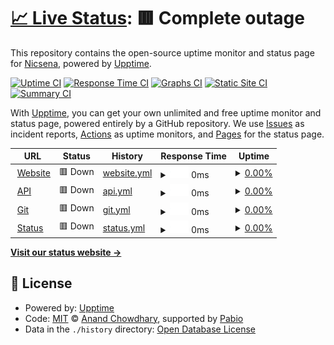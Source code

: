 # [📈 Live Status](https://status.nicsena.tk): <!--live status--> **🟥 Complete outage**

This repository contains the open-source uptime monitor and status page for [Nicsena](https://nicsena.tk/), powered by [Upptime](https://github.com/upptime/upptime).

[![Uptime CI](https://github.com/nicsena/status/workflows/Uptime%20CI/badge.svg)](https://github.com/nicsena/status/actions?query=workflow%3A%22Uptime+CI%22)
[![Response Time CI](https://github.com/nicsena/status/workflows/Response%20Time%20CI/badge.svg)](https://github.com/nicsena/status/actions?query=workflow%3A%22Response+Time+CI%22)
[![Graphs CI](https://github.com/nicsena/status/workflows/Graphs%20CI/badge.svg)](https://github.com/nicsena/status/actions?query=workflow%3A%22Graphs+CI%22)
[![Static Site CI](https://github.com/nicsena/status/workflows/Static%20Site%20CI/badge.svg)](https://github.com/nicsena/status/actions?query=workflow%3A%22Static+Site+CI%22)
[![Summary CI](https://github.com/nicsena/status/workflows/Summary%20CI/badge.svg)](https://github.com/nicsena/status/actions?query=workflow%3A%22Summary+CI%22)

With [Upptime](https://upptime.js.org), you can get your own unlimited and free uptime monitor and status page, powered entirely by a GitHub repository. We use [Issues](https://github.com/nicsena/status/issues) as incident reports, [Actions](https://github.com/nicsena/status/actions) as uptime monitors, and [Pages](https://status.nicsena.tk) for the status page.

<!--start: status pages-->
<!-- This summary is generated by Upptime (https://github.com/upptime/upptime) -->
<!-- Do not edit this manually, your changes will be overwritten -->
<!-- prettier-ignore -->
| URL | Status | History | Response Time | Uptime |
| --- | ------ | ------- | ------------- | ------ |
| <img alt="" src="https://icons.duckduckgo.com/ip3/nicsena.tk.ico" height="13"> [Website](https://nicsena.tk/) | 🟥 Down | [website.yml](https://github.com/Nicsena/status/commits/HEAD/history/website.yml) | <details><summary><img alt="Response time graph" src="./graphs/website/response-time-week.png" height="20"> 0ms</summary><br><a href="https://nicsena.github.io/status/history/website"><img alt="Response time 1053" src="https://img.shields.io/endpoint?url=https%3A%2F%2Fraw.githubusercontent.com%2FNicsena%2Fstatus%2FHEAD%2Fapi%2Fwebsite%2Fresponse-time.json"></a><br><a href="https://nicsena.github.io/status/history/website"><img alt="24-hour response time 0" src="https://img.shields.io/endpoint?url=https%3A%2F%2Fraw.githubusercontent.com%2FNicsena%2Fstatus%2FHEAD%2Fapi%2Fwebsite%2Fresponse-time-day.json"></a><br><a href="https://nicsena.github.io/status/history/website"><img alt="7-day response time 0" src="https://img.shields.io/endpoint?url=https%3A%2F%2Fraw.githubusercontent.com%2FNicsena%2Fstatus%2FHEAD%2Fapi%2Fwebsite%2Fresponse-time-week.json"></a><br><a href="https://nicsena.github.io/status/history/website"><img alt="30-day response time 0" src="https://img.shields.io/endpoint?url=https%3A%2F%2Fraw.githubusercontent.com%2FNicsena%2Fstatus%2FHEAD%2Fapi%2Fwebsite%2Fresponse-time-month.json"></a><br><a href="https://nicsena.github.io/status/history/website"><img alt="1-year response time 1053" src="https://img.shields.io/endpoint?url=https%3A%2F%2Fraw.githubusercontent.com%2FNicsena%2Fstatus%2FHEAD%2Fapi%2Fwebsite%2Fresponse-time-year.json"></a></details> | <details><summary><a href="https://nicsena.github.io/status/history/website">0.00%</a></summary><a href="https://nicsena.github.io/status/history/website"><img alt="All-time uptime 5.88%" src="https://img.shields.io/endpoint?url=https%3A%2F%2Fraw.githubusercontent.com%2FNicsena%2Fstatus%2FHEAD%2Fapi%2Fwebsite%2Fuptime.json"></a><br><a href="https://nicsena.github.io/status/history/website"><img alt="24-hour uptime 0.00%" src="https://img.shields.io/endpoint?url=https%3A%2F%2Fraw.githubusercontent.com%2FNicsena%2Fstatus%2FHEAD%2Fapi%2Fwebsite%2Fuptime-day.json"></a><br><a href="https://nicsena.github.io/status/history/website"><img alt="7-day uptime 0.00%" src="https://img.shields.io/endpoint?url=https%3A%2F%2Fraw.githubusercontent.com%2FNicsena%2Fstatus%2FHEAD%2Fapi%2Fwebsite%2Fuptime-week.json"></a><br><a href="https://nicsena.github.io/status/history/website"><img alt="30-day uptime 0.00%" src="https://img.shields.io/endpoint?url=https%3A%2F%2Fraw.githubusercontent.com%2FNicsena%2Fstatus%2FHEAD%2Fapi%2Fwebsite%2Fuptime-month.json"></a><br><a href="https://nicsena.github.io/status/history/website"><img alt="1-year uptime 5.88%" src="https://img.shields.io/endpoint?url=https%3A%2F%2Fraw.githubusercontent.com%2FNicsena%2Fstatus%2FHEAD%2Fapi%2Fwebsite%2Fuptime-year.json"></a></details>
| <img alt="" src="https://icons.duckduckgo.com/ip3/api.nicsena.tk.ico" height="13"> [API](https://api.nicsena.tk/) | 🟥 Down | [api.yml](https://github.com/Nicsena/status/commits/HEAD/history/api.yml) | <details><summary><img alt="Response time graph" src="./graphs/api/response-time-week.png" height="20"> 0ms</summary><br><a href="https://nicsena.github.io/status/history/api"><img alt="Response time 372" src="https://img.shields.io/endpoint?url=https%3A%2F%2Fraw.githubusercontent.com%2FNicsena%2Fstatus%2FHEAD%2Fapi%2Fapi%2Fresponse-time.json"></a><br><a href="https://nicsena.github.io/status/history/api"><img alt="24-hour response time 0" src="https://img.shields.io/endpoint?url=https%3A%2F%2Fraw.githubusercontent.com%2FNicsena%2Fstatus%2FHEAD%2Fapi%2Fapi%2Fresponse-time-day.json"></a><br><a href="https://nicsena.github.io/status/history/api"><img alt="7-day response time 0" src="https://img.shields.io/endpoint?url=https%3A%2F%2Fraw.githubusercontent.com%2FNicsena%2Fstatus%2FHEAD%2Fapi%2Fapi%2Fresponse-time-week.json"></a><br><a href="https://nicsena.github.io/status/history/api"><img alt="30-day response time 0" src="https://img.shields.io/endpoint?url=https%3A%2F%2Fraw.githubusercontent.com%2FNicsena%2Fstatus%2FHEAD%2Fapi%2Fapi%2Fresponse-time-month.json"></a><br><a href="https://nicsena.github.io/status/history/api"><img alt="1-year response time 372" src="https://img.shields.io/endpoint?url=https%3A%2F%2Fraw.githubusercontent.com%2FNicsena%2Fstatus%2FHEAD%2Fapi%2Fapi%2Fresponse-time-year.json"></a></details> | <details><summary><a href="https://nicsena.github.io/status/history/api">0.00%</a></summary><a href="https://nicsena.github.io/status/history/api"><img alt="All-time uptime 5.88%" src="https://img.shields.io/endpoint?url=https%3A%2F%2Fraw.githubusercontent.com%2FNicsena%2Fstatus%2FHEAD%2Fapi%2Fapi%2Fuptime.json"></a><br><a href="https://nicsena.github.io/status/history/api"><img alt="24-hour uptime 0.00%" src="https://img.shields.io/endpoint?url=https%3A%2F%2Fraw.githubusercontent.com%2FNicsena%2Fstatus%2FHEAD%2Fapi%2Fapi%2Fuptime-day.json"></a><br><a href="https://nicsena.github.io/status/history/api"><img alt="7-day uptime 0.00%" src="https://img.shields.io/endpoint?url=https%3A%2F%2Fraw.githubusercontent.com%2FNicsena%2Fstatus%2FHEAD%2Fapi%2Fapi%2Fuptime-week.json"></a><br><a href="https://nicsena.github.io/status/history/api"><img alt="30-day uptime 0.00%" src="https://img.shields.io/endpoint?url=https%3A%2F%2Fraw.githubusercontent.com%2FNicsena%2Fstatus%2FHEAD%2Fapi%2Fapi%2Fuptime-month.json"></a><br><a href="https://nicsena.github.io/status/history/api"><img alt="1-year uptime 5.88%" src="https://img.shields.io/endpoint?url=https%3A%2F%2Fraw.githubusercontent.com%2FNicsena%2Fstatus%2FHEAD%2Fapi%2Fapi%2Fuptime-year.json"></a></details>
| <img alt="" src="https://icons.duckduckgo.com/ip3/git.nicsena.tk.ico" height="13"> [Git](https://git.nicsena.tk/) | 🟥 Down | [git.yml](https://github.com/Nicsena/status/commits/HEAD/history/git.yml) | <details><summary><img alt="Response time graph" src="./graphs/git/response-time-week.png" height="20"> 0ms</summary><br><a href="https://nicsena.github.io/status/history/git"><img alt="Response time 371" src="https://img.shields.io/endpoint?url=https%3A%2F%2Fraw.githubusercontent.com%2FNicsena%2Fstatus%2FHEAD%2Fapi%2Fgit%2Fresponse-time.json"></a><br><a href="https://nicsena.github.io/status/history/git"><img alt="24-hour response time 0" src="https://img.shields.io/endpoint?url=https%3A%2F%2Fraw.githubusercontent.com%2FNicsena%2Fstatus%2FHEAD%2Fapi%2Fgit%2Fresponse-time-day.json"></a><br><a href="https://nicsena.github.io/status/history/git"><img alt="7-day response time 0" src="https://img.shields.io/endpoint?url=https%3A%2F%2Fraw.githubusercontent.com%2FNicsena%2Fstatus%2FHEAD%2Fapi%2Fgit%2Fresponse-time-week.json"></a><br><a href="https://nicsena.github.io/status/history/git"><img alt="30-day response time 0" src="https://img.shields.io/endpoint?url=https%3A%2F%2Fraw.githubusercontent.com%2FNicsena%2Fstatus%2FHEAD%2Fapi%2Fgit%2Fresponse-time-month.json"></a><br><a href="https://nicsena.github.io/status/history/git"><img alt="1-year response time 371" src="https://img.shields.io/endpoint?url=https%3A%2F%2Fraw.githubusercontent.com%2FNicsena%2Fstatus%2FHEAD%2Fapi%2Fgit%2Fresponse-time-year.json"></a></details> | <details><summary><a href="https://nicsena.github.io/status/history/git">0.00%</a></summary><a href="https://nicsena.github.io/status/history/git"><img alt="All-time uptime 5.91%" src="https://img.shields.io/endpoint?url=https%3A%2F%2Fraw.githubusercontent.com%2FNicsena%2Fstatus%2FHEAD%2Fapi%2Fgit%2Fuptime.json"></a><br><a href="https://nicsena.github.io/status/history/git"><img alt="24-hour uptime 0.00%" src="https://img.shields.io/endpoint?url=https%3A%2F%2Fraw.githubusercontent.com%2FNicsena%2Fstatus%2FHEAD%2Fapi%2Fgit%2Fuptime-day.json"></a><br><a href="https://nicsena.github.io/status/history/git"><img alt="7-day uptime 0.00%" src="https://img.shields.io/endpoint?url=https%3A%2F%2Fraw.githubusercontent.com%2FNicsena%2Fstatus%2FHEAD%2Fapi%2Fgit%2Fuptime-week.json"></a><br><a href="https://nicsena.github.io/status/history/git"><img alt="30-day uptime 0.00%" src="https://img.shields.io/endpoint?url=https%3A%2F%2Fraw.githubusercontent.com%2FNicsena%2Fstatus%2FHEAD%2Fapi%2Fgit%2Fuptime-month.json"></a><br><a href="https://nicsena.github.io/status/history/git"><img alt="1-year uptime 5.91%" src="https://img.shields.io/endpoint?url=https%3A%2F%2Fraw.githubusercontent.com%2FNicsena%2Fstatus%2FHEAD%2Fapi%2Fgit%2Fuptime-year.json"></a></details>
| <img alt="" src="https://icons.duckduckgo.com/ip3/status.nicsena.tk.ico" height="13"> [Status](https://status.nicsena.tk/) | 🟥 Down | [status.yml](https://github.com/Nicsena/status/commits/HEAD/history/status.yml) | <details><summary><img alt="Response time graph" src="./graphs/status/response-time-week.png" height="20"> 0ms</summary><br><a href="https://nicsena.github.io/status/history/status"><img alt="Response time 317" src="https://img.shields.io/endpoint?url=https%3A%2F%2Fraw.githubusercontent.com%2FNicsena%2Fstatus%2FHEAD%2Fapi%2Fstatus%2Fresponse-time.json"></a><br><a href="https://nicsena.github.io/status/history/status"><img alt="24-hour response time 0" src="https://img.shields.io/endpoint?url=https%3A%2F%2Fraw.githubusercontent.com%2FNicsena%2Fstatus%2FHEAD%2Fapi%2Fstatus%2Fresponse-time-day.json"></a><br><a href="https://nicsena.github.io/status/history/status"><img alt="7-day response time 0" src="https://img.shields.io/endpoint?url=https%3A%2F%2Fraw.githubusercontent.com%2FNicsena%2Fstatus%2FHEAD%2Fapi%2Fstatus%2Fresponse-time-week.json"></a><br><a href="https://nicsena.github.io/status/history/status"><img alt="30-day response time 0" src="https://img.shields.io/endpoint?url=https%3A%2F%2Fraw.githubusercontent.com%2FNicsena%2Fstatus%2FHEAD%2Fapi%2Fstatus%2Fresponse-time-month.json"></a><br><a href="https://nicsena.github.io/status/history/status"><img alt="1-year response time 317" src="https://img.shields.io/endpoint?url=https%3A%2F%2Fraw.githubusercontent.com%2FNicsena%2Fstatus%2FHEAD%2Fapi%2Fstatus%2Fresponse-time-year.json"></a></details> | <details><summary><a href="https://nicsena.github.io/status/history/status">0.00%</a></summary><a href="https://nicsena.github.io/status/history/status"><img alt="All-time uptime 0.00%" src="https://img.shields.io/endpoint?url=https%3A%2F%2Fraw.githubusercontent.com%2FNicsena%2Fstatus%2FHEAD%2Fapi%2Fstatus%2Fuptime.json"></a><br><a href="https://nicsena.github.io/status/history/status"><img alt="24-hour uptime 0.00%" src="https://img.shields.io/endpoint?url=https%3A%2F%2Fraw.githubusercontent.com%2FNicsena%2Fstatus%2FHEAD%2Fapi%2Fstatus%2Fuptime-day.json"></a><br><a href="https://nicsena.github.io/status/history/status"><img alt="7-day uptime 0.00%" src="https://img.shields.io/endpoint?url=https%3A%2F%2Fraw.githubusercontent.com%2FNicsena%2Fstatus%2FHEAD%2Fapi%2Fstatus%2Fuptime-week.json"></a><br><a href="https://nicsena.github.io/status/history/status"><img alt="30-day uptime 0.00%" src="https://img.shields.io/endpoint?url=https%3A%2F%2Fraw.githubusercontent.com%2FNicsena%2Fstatus%2FHEAD%2Fapi%2Fstatus%2Fuptime-month.json"></a><br><a href="https://nicsena.github.io/status/history/status"><img alt="1-year uptime 0.00%" src="https://img.shields.io/endpoint?url=https%3A%2F%2Fraw.githubusercontent.com%2FNicsena%2Fstatus%2FHEAD%2Fapi%2Fstatus%2Fuptime-year.json"></a></details>

<!--end: status pages-->

[**Visit our status website →**](https://status.nicsena.tk)

## 📄 License

- Powered by: [Upptime](https://github.com/upptime/upptime)
- Code: [MIT](./LICENSE) © [Anand Chowdhary](https://anandchowdhary.com), supported by [Pabio](https://pabio.com)
- Data in the `./history` directory: [Open Database License](https://opendatacommons.org/licenses/odbl/1-0/)
